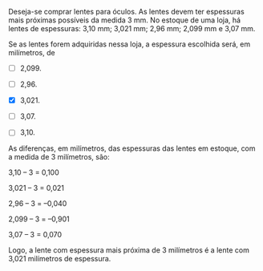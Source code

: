

Deseja-se comprar lentes para óculos. As lentes devem ter espessuras mais próximas possíveis da medida 3 mm. No estoque de uma loja, há lentes de espessuras: 3,10 mm; 3,021 mm; 2,96 mm; 2,099 mm e 3,07 mm.

Se as lentes forem adquiridas nessa loja, a espessura escolhida será, em milímetros, de



- [ ] 2,099.
- [ ] 2,96.
- [x] 3,021.
- [ ] 3,07.
- [ ] 3,10.


As diferenças, em milímetros, das espessuras das lentes em estoque, com a medida de 3 milímetros, são:

3,10 – 3 = 0,100

3,021 – 3 = 0,021

2,96 – 3 = –0,040

2,099 – 3 = –0,901

3,07 – 3 = 0,070

Logo, a lente com espessura mais próxima de 3 milímetros é a lente com 3,021 milímetros de espessura.
